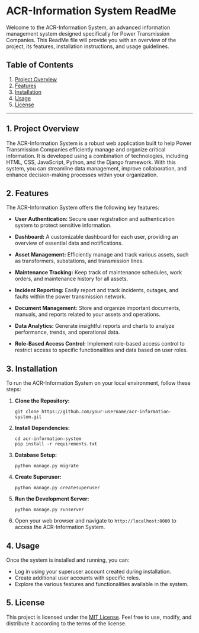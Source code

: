 # ACR-Information System ReadMe

Welcome to the ACR-Information System, an advanced information management system designed specifically for Power Transmission Companies. This ReadMe file will provide you with an overview of the project, its features, installation instructions, and usage guidelines.

## Table of Contents
1. [Project Overview](#project-overview)
2. [Features](#features)
3. [Installation](#installation)
4. [Usage](#usage)
5. [License](#license)

---

## 1. Project Overview <a name="project-overview"></a>

The ACR-Information System is a robust web application built to help Power Transmission Companies efficiently manage and organize critical information. It is developed using a combination of technologies, including HTML, CSS, JavaScript, Python, and the Django framework. With this system, you can streamline data management, improve collaboration, and enhance decision-making processes within your organization.

## 2. Features <a name="features"></a>

The ACR-Information System offers the following key features:

- **User Authentication:** Secure user registration and authentication system to protect sensitive information.
  
- **Dashboard:** A customizable dashboard for each user, providing an overview of essential data and notifications.

- **Asset Management:** Efficiently manage and track various assets, such as transformers, substations, and transmission lines.

- **Maintenance Tracking:** Keep track of maintenance schedules, work orders, and maintenance history for all assets.

- **Incident Reporting:** Easily report and track incidents, outages, and faults within the power transmission network.

- **Document Management:** Store and organize important documents, manuals, and reports related to your assets and operations.

- **Data Analytics:** Generate insightful reports and charts to analyze performance, trends, and operational data.

- **Role-Based Access Control:** Implement role-based access control to restrict access to specific functionalities and data based on user roles.

## 3. Installation <a name="installation"></a>

To run the ACR-Information System on your local environment, follow these steps:

1. **Clone the Repository:**
   ```
   git clone https://github.com/your-username/acr-information-system.git
   ```

2. **Install Dependencies:**
   ```
   cd acr-information-system
   pip install -r requirements.txt
   ```

3. **Database Setup:**
   ```
   python manage.py migrate
   ```

4. **Create Superuser:**
   ```
   python manage.py createsuperuser
   ```

5. **Run the Development Server:**
   ```
   python manage.py runserver
   ```

6. Open your web browser and navigate to `http://localhost:8000` to access the ACR-Information System.

## 4. Usage <a name="usage"></a>

Once the system is installed and running, you can:

- Log in using your superuser account created during installation.
- Create additional user accounts with specific roles.
- Explore the various features and functionalities available in the system.

## 5. License <a name="license"></a>

This project is licensed under the [MIT License](LICENSE). Feel free to use, modify, and distribute it according to the terms of the license.
